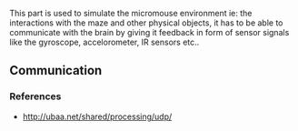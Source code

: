 This part is used to simulate the micromouse environment ie: the interactions
with the maze and other physical objects, it has to be able to communicate with
the brain by giving it feedback in form of sensor signals like the gyroscope,
accelorometer, IR sensors etc..

## Communication

### References

* http://ubaa.net/shared/processing/udp/